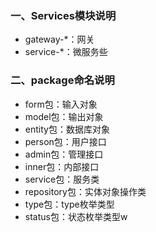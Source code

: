 ### 一、Services模块说明
- gateway-*：网关
- service-*：微服务些

### 二、package命名说明
- form包：输入对象
- model包：输出对象
- entity包：数据库对象
- person包：用户接口
- admin包：管理接口
- inner包：内部接口
- service包：服务类
- repository包：实体对象操作类
- type包：type枚举类型
- status包：状态枚举类型w